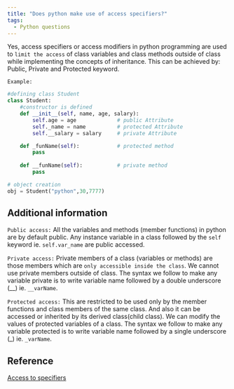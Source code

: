 ```yaml
---
title: "Does python make use of access specifiers?"
tags:
  - Python questions
---
```


Yes, access specifiers or access modifiers in python programming are used to `limit the access` of class variables and class methods outside of class while implementing the concepts of inheritance. This can be achieved by: Public, Private and Protected keyword.

`Example:`

```python
#defining class Student
class Student:
    #constructor is defined
    def __init__(self, name, age, salary):
        self.age = age             # public Attribute
        self._name = name          # protected Attribute 
        self.__salary = salary     # private Attribute

    def _funName(self):            # protected method
        pass
 
    def __funName(self):           # private method
        pass

# object creation 
obj = Student("python",30,7777)
```

## Additional information

`Public access:` All the variables and methods (member functions) in python are by default public. Any instance variable in a class followed by the `self` keyword ie. `self.var_name` are public accessed.

`Private access:` Private members of a class (variables or methods) are those members which are `only accessible inside the class`. We cannot use private members outside of class. The syntax we follow to make any variable private is to write variable name followed by a double underscore (__) ie. `__varName`.

`Protected access:` This are restricted to be used only by the member functions and class members of the same class. And also it can be accessed or inherited by its derived class(child class). We can modify the values of protected variables of a class. The syntax we follow to make any variable protected is to write variable name followed by a single underscore (_) ie. `_varName`.

## Reference

[Access to specifiers](https://pythonlobby.com/access-specifiers-or-access-modifiers-in-python-programming-public-private-and-protected-keywords/)
